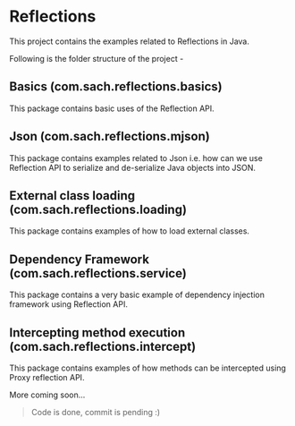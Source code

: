 # Reflections
This project contains the examples related to Reflections in Java.

Following is the folder structure of the project -

## Basics (com.sach.reflections.basics)
This package contains basic uses of the Reflection API.

## Json (com.sach.reflections.mjson)
This package contains examples related to Json i.e. how can we use Reflection API to serialize and de-serialize Java objects into JSON.

## External class loading (com.sach.reflections.loading)
This package contains examples of how to load external classes.

## Dependency Framework (com.sach.reflections.service)
This package contains a very basic example of dependency injection framework using Reflection API.

## Intercepting method execution (com.sach.reflections.intercept)
This package contains examples of how methods can be intercepted using Proxy reflection API.

More coming soon...
> Code is done, commit is pending :)
